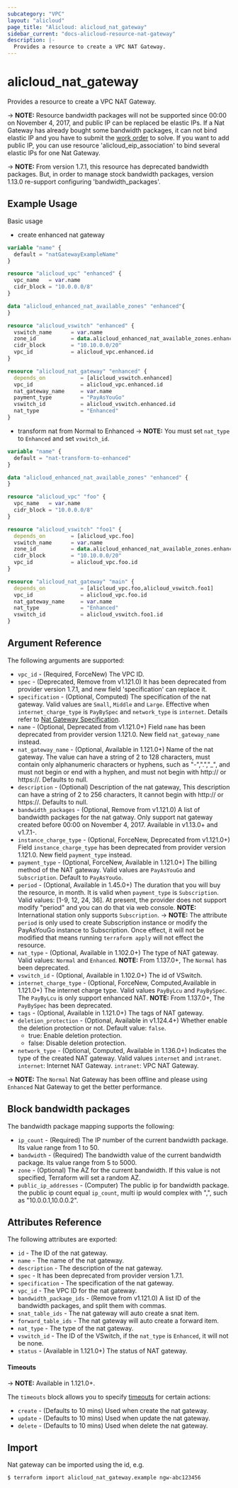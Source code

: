 ```yaml
---
subcategory: "VPC"
layout: "alicloud"
page_title: "Alicloud: alicloud_nat_gateway"
sidebar_current: "docs-alicloud-resource-nat-gateway"
description: |-
  Provides a resource to create a VPC NAT Gateway.
---
```


# alicloud\_nat\_gateway

Provides a resource to create a VPC NAT Gateway.


-> **NOTE:** Resource bandwidth packages will not be supported since 00:00 on November 4, 2017, and public IP can be replaced be elastic IPs.
If a Nat Gateway has already bought some bandwidth packages, it can not bind elastic IP and you have to submit the [work order](https://selfservice.console.aliyun.com/ticket/createIndex) to solve.
If you want to add public IP, you can use resource 'alicloud_eip_association' to bind several elastic IPs for one Nat Gateway.

-> **NOTE:** From version 1.7.1, this resource has deprecated bandwidth packages.
But, in order to manage stock bandwidth packages, version 1.13.0 re-support configuring 'bandwidth_packages'.
    

## Example Usage

Basic usage

- create enhanced nat gateway
```terraform
variable "name" {
  default = "natGatewayExampleName"
}

resource "alicloud_vpc" "enhanced" {
  vpc_name   = var.name
  cidr_block = "10.0.0.0/8"
}

data "alicloud_enhanced_nat_available_zones" "enhanced"{
}

resource "alicloud_vswitch" "enhanced" {
  vswitch_name      = var.name
  zone_id           = data.alicloud_enhanced_nat_available_zones.enhanced.zones.0.zone_id
  cidr_block        = "10.10.0.0/20"
  vpc_id            = alicloud_vpc.enhanced.id
}

resource "alicloud_nat_gateway" "enhanced" {
  depends_on           = [alicloud_vswitch.enhanced]
  vpc_id               = alicloud_vpc.enhanced.id
  nat_gateway_name     = var.name
  payment_type         = "PayAsYouGo"
  vswitch_id           = alicloud_vswitch.enhanced.id
  nat_type             = "Enhanced"
}
```

- transform nat from Normal to Enhanced
-> **NOTE:** You must set `nat_type` to `Enhanced` and set `vswitch_id`.

```terraform
variable "name" {
  default = "nat-transform-to-enhanced"
}

data "alicloud_enhanced_nat_available_zones" "enhanced" {
}

resource "alicloud_vpc" "foo" {
  vpc_name   = var.name
  cidr_block = "10.0.0.0/8"
}

resource "alicloud_vswitch" "foo1" {
  depends_on        = [alicloud_vpc.foo]
  vswitch_name      = var.name
  zone_id           = data.alicloud_enhanced_nat_available_zones.enhanced.zones[1].zone_id
  cidr_block        = "10.10.0.0/20"
  vpc_id            = alicloud_vpc.foo.id
}

resource "alicloud_nat_gateway" "main" {
  depends_on           = [alicloud_vpc.foo,alicloud_vswitch.foo1]
  vpc_id               = alicloud_vpc.foo.id
  nat_gateway_name     = var.name
  nat_type             = "Enhanced"
  vswitch_id           = alicloud_vswitch.foo1.id
}
```

## Argument Reference

The following arguments are supported:

* `vpc_id` - (Required, ForceNew) The VPC ID.
* `spec` - (Deprecated, Remove from v1.121.0) It has been deprecated from provider version 1.7.1, and new field 'specification' can replace it.
* `specification` - (Optional, Computed) The specification of the nat gateway. Valid values are `Small`, `Middle` and `Large`. Effective when `internet_charge_type` is `PayBySpec` and `network_type` is `internet`. Details refer to [Nat Gateway Specification](https://help.aliyun.com/document_detail/203500.html).
* `name` - (Optional,  Deprecated from v1.121.0+) Field `name` has been deprecated from provider version 1.121.0. New field `nat_gateway_name` instead.
* `nat_gateway_name` - (Optional, Available in 1.121.0+) Name of the nat gateway. The value can have a string of 2 to 128 characters, must contain only alphanumeric characters or hyphens, such as "-",".","_", and must not begin or end with a hyphen, and must not begin with http:// or https://. Defaults to null.
* `description` - (Optional) Description of the nat gateway, This description can have a string of 2 to 256 characters, It cannot begin with http:// or https://. Defaults to null.
* `bandwidth_packages` - (Optional, Remove from v1.121.0) A list of bandwidth packages for the nat gatway. Only support nat gateway created before 00:00 on November 4, 2017. Available in v1.13.0+ and v1.7.1-.
* `instance_charge_type` - (Optional, ForceNew,  Deprecated from v1.121.0+) Field `instance_charge_type` has been deprecated from provider version 1.121.0. New field `payment_type` instead.
* `payment_type` - (Optional, ForceNew, Available in 1.121.0+) The billing method of the NAT gateway. Valid values are `PayAsYouGo` and `Subscription`. Default to `PayAsYouGo`.
* `period` - (Optional, Available in 1.45.0+) The duration that you will buy the resource, in month. It is valid when `payment_type` is `Subscription`. Valid values: [1-9, 12, 24, 36]. At present, the provider does not support modify "period" and you can do that via web console. **NOTE:** International station only supports `Subscription`.
-> **NOTE:** The attribute `period` is only used to create Subscription instance or modify the PayAsYouGo instance to Subscription. Once effect, it will not be modified that means running `terraform apply` will not effect the resource.
* `nat_type` - (Optional, Available in 1.102.0+) The type of NAT gateway. Valid values: `Normal` and `Enhanced`. **NOTE:** From 1.137.0+,  The `Normal` has been deprecated.
* `vswitch_id` - (Optional, Available in 1.102.0+) The id of VSwitch.
* `internet_charge_type` - (Optional, ForceNew, Computed,Available in 1.121.0+) The internet charge type. Valid values `PayByLcu` and `PayBySpec`. The `PayByLcu` is only support enhanced NAT. **NOTE:** From 1.137.0+, The `PayBySpec` has been deprecated. 
* `tags` - (Optional, Available in 1.121.0+) The tags of NAT gateway.
* `deletion_protection` - (Optional, Available in v1.124.4+) Whether enable the deletion protection or not. Default value: `false`.
  - true: Enable deletion protection.
  - false: Disable deletion protection.
* `network_type` - (Optional, Computed, Available in 1.136.0+) Indicates the type of the created NAT gateway. Valid values `internet` and `intranet`. `internet`: Internet NAT Gateway. `intranet`: VPC NAT Gateway.

-> **NOTE:** The `Normal` Nat Gateway has been offline and please using `Enhanced` Nat Gateway to get the better performance. 

## Block bandwidth packages
The bandwidth package mapping supports the following:

* `ip_count` - (Required) The IP number of the current bandwidth package. Its value range from 1 to 50.
* `bandwidth` - (Required) The bandwidth value of the current bandwidth package. Its value range from 5 to 5000.
* `zone` - (Optional) The AZ for the current bandwidth. If this value is not specified, Terraform will set a random AZ.
* `public_ip_addresses` - (Computer) The public ip for bandwidth package. the public ip count equal `ip_count`, multi ip would complex with ",", such as "10.0.0.1,10.0.0.2".

## Attributes Reference

The following attributes are exported:

* `id` - The ID of the nat gateway.
* `name` - The name of the nat gateway.
* `description` - The description of the nat gateway.
* `spec` - It has been deprecated from provider version 1.7.1.
* `specification` - The specification of the nat gateway.
* `vpc_id` - The VPC ID for the nat gateway.
* `bandwidth_package_ids` - (Remove from v1.121.0) A list ID of the bandwidth packages, and split them with commas.
* `snat_table_ids` - The nat gateway will auto create a snat item.
* `forward_table_ids` - The nat gateway will auto create a forward item.
* `nat_type` - The type of the nat gateway.
* `vswitch_id` - The ID of the VSwitch, if the `nat_type` is `Enhanced`, it will not be none. 
* `status` - (Available in 1.121.0+) The status of NAT gateway.

#### Timeouts

-> **NOTE:** Available in 1.121.0+.

The `timeouts` block allows you to specify [timeouts](https://www.terraform.io/docs/configuration-0-11/resources.html#timeouts) for certain actions:

* `create` - (Defaults to 10 mins) Used when create the nat gateway.
* `update` - (Defaults to 10 mins) Used when update the nat gateway.
* `delete` - (Defaults to 10 mins) Used when delete the nat gateway.

## Import

Nat gateway can be imported using the id, e.g.

```
$ terraform import alicloud_nat_gateway.example ngw-abc123456
```
